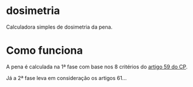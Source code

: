 # dosimetria

Calculadora simples de dosimetria da pena.

# Como funciona

A pena é calculada na 1ª fase com base nos 8 critérios
do [artigo 59 do CP](https://www.planalto.gov.br/ccivil_03/LEIS/1980-1988/L7209.htm#art59).

Já a 2ª fase leva em consideração os artigos 61...

